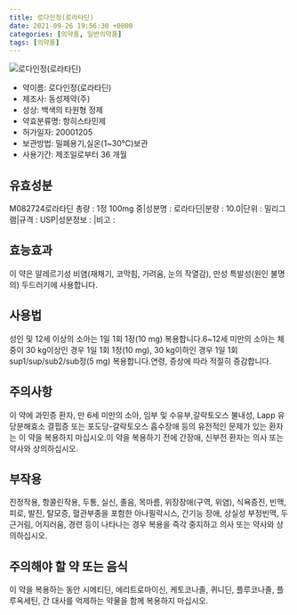 ```yaml
---
title: 로다인정(로라타딘)
date: 2021-09-26 19:56:30 +0800
categories: [의약품, 일반의약품]
tags: [의약품]
---
```

![로다인정(로라타딘)](https://nedrug.mfds.go.kr/pbp/cmn/itemImageDownload/147427718028200125)

- 약이름: 로다인정(로라타딘)
- 제조사: 동성제약(주)
- 성상: 백색의 타원형 정제
- 약효분류명: 항히스타민제
- 허가일자: 20001205
- 보관방법: 밀폐용기,실온(1~30℃)보관
- 사용기간: 제조일로부터 36 개월
## 유효성분
M082724로라타딘
총량 : 1정 100mg 중|성분명 : 로라타딘|분량 : 10.0|단위 : 밀리그램|규격 : USP|성분정보 : |비고 :
## 효능효과
이 약은 알레르기성 비염(재채기, 코막힘, 가려움, 눈의 작열감), 만성 특발성(원인 불명의) 두드러기에 사용합니다.
## 사용법
성인 및 12세 이상의 소아는 1일 1회 1정(10 mg) 복용합니다.6~12세 미만의 소아는 체중이 30 kg이상인 경우 1일 1회 1정(10 mg), 30 kg이하인 경우 1일 1회 sup1/sup/sub2/sub정(5 mg) 복용합니다.연령, 증상에 따라 적절히 증감합니다.
## 주의사항
이 약에 과민증 환자, 만 6세 미만의 소아, 임부 및 수유부,갈락토오스 불내성, Lapp 유당분해효소 결핍증 또는 포도당-갈락토오스 흡수장애 등의 유전적인 문제가 있는 환자는 이 약을 복용하지 마십시오.이 약을 복용하기 전에 간장애, 신부전 환자는 의사 또는 약사와 상의하십시오.
## 부작용
진정작용, 항콜린작용, 두통, 실신, 졸음, 목마름, 위장장애(구역, 위염), 식욕증진, 빈맥, 피로, 발진, 탈모증, 혈관부종을 포함한 아나필락시스, 간기능 장애, 상실성 부정빈맥, 두근거림, 어지러움, 경련 등이 나타나는 경우 복용을 즉각 중지하고 의사 또는 약사와 상의하십시오.
## 주의해야 할 약 또는 음식
이 약을 복용하는 동안 시메티딘, 에리트로마이신, 케토코나졸, 퀴니딘, 플루코나졸, 플루옥세틴, 간 대사를 억제하는 약물을 함께 복용하지 마십시오.

